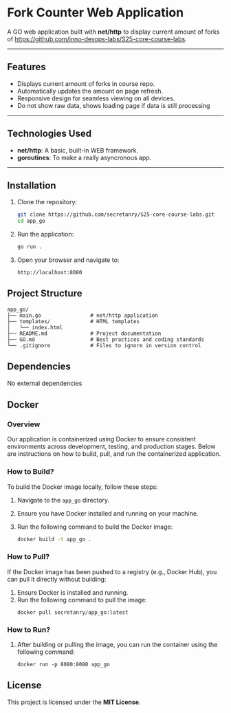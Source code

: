 # Fork Counter Web Application

A GO web application built with **net/http** to display current amount of forks of https://github.com/inno-devops-labs/S25-core-course-labs.

---

## **Features**
- Displays current amount of forks in course repo.
- Automatically updates the amount on page refresh.
- Responsive design for seamless viewing on all devices.
- Do not show raw data, shows loading page if data is still processing

---

## **Technologies Used**
- **net/http**: A basic, built-in WEB framework.
- **goroutines**: To make a really asyncronous app.

---

## **Installation**

1. Clone the repository:
   ```bash
   git clone https://github.com/secretanry/S25-core-course-labs.git
   cd app_go
2. Run the application:
   ```bash
   go run .
3. Open your browser and navigate to:
   ```text
   http://localhost:8080

## **Project Structure**
```
app_go/
├── main.go                # net/http application
├── templates/             # HTML templates
│   └── index.html
├── README.md              # Project documentation
├── GO.md                  # Best practices and coding standards
└── .gitignore             # Files to ignore in version control
```


## **Dependencies**
No external dependencies

## Docker

### Overview

Our application is containerized using Docker to ensure consistent environments across development, testing, and production stages. Below are instructions on how to build, pull, and run the containerized application.

### How to Build?

To build the Docker image locally, follow these steps:

1. Navigate to the `app_go` directory.
2. Ensure you have Docker installed and running on your machine.
3. Run the following command to build the Docker image:

   ```sh
   docker build -t app_go .
   ```
### How to Pull?

If the Docker image has been pushed to a registry (e.g., Docker Hub), you can pull it directly without building:

1. Ensure Docker is installed and running.
2. Run the following command to pull the image:
   ```shell
   docker pull secretanry/app_go:latest
   ```

### How to Run?
1. After building or pulling the image, you can run the container using the following command:
   ```shell
   docker run -p 8080:8080 app_go
   ```

## **License**
This project is licensed under the **MIT License**.